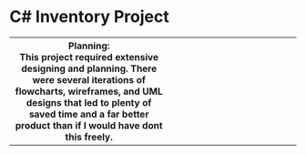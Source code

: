 <h1 align="left">C# Inventory Project</h1>

<table>
  <th width="500">
   Planning: <br>
    This project required extensive designing and planning. There were several iterations of flowcharts, wireframes, and UML designs that led to plenty of saved time and a far better product than if I would have dont this freely.
  </th>
  <th width="500">
    <img>
  </th>
</table>
